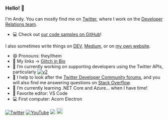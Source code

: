 ### Hello! 👋

I'm Andy. You can mostly find me on [Twitter](https://twitter.com/andypiper), where I work on the [Developer Relations team](https://twitter.com/twitterdev). 

- 💻 Check out [our code samples on GitHub](https://github.com/twitterdev)!

I also sometimes write things on [DEV](https://dev.to/andypiper), [Medium](https://andypiper.medium.com), or on [my own website](https://andypiper.co.uk).

- 😄 Pronouns: they/them
- 📑 My links -> [Glitch in Bio](https://andypiper.me)
- 🔭 I’m currently working on supporting developers using the Twitter APIs, particularly [![v2](https://img.shields.io/endpoint?url=https%3A%2F%2Ftwbadges.glitch.me%2Fbadges%2Fv2)](https://developer.twitter.com/en/docs/twitter-api)
- 💬 I help to look after the [Twitter Developer Community forums](https://twittercommunity.com), and you will also find me answering questions on [Stack Overflow](https://stackoverflow.com/users/262478/andy-piper).
- 🌱 I’m currently learning .NET Core and Azure... when I have time!
- 📝 Favorite editor: VS Code 
- 💻 First computer: Acorn Electron

[![Twitter](https://img.shields.io/badge/andypiper%20-%231DA1F2.svg?&style=flat-square&logo=Twitter&logoColor=white)](https://twitter.com/andypiper) [![YouTube](https://img.shields.io/badge/andypiperuk%20-%23FF0000.svg?&style=flat-square&logo=YouTube&logoColor=white)](https://youtube.com/andypiperuk) <a href="https://xbox.com"><img src="https://img.shields.io/badge/LostRinkitink%20-%23107C10.svg?&style=flat-square&logo=Xbox&logoColor=white"/></a> <a href="https://ko-fi.com/T6T11M0HS"><img src="https://camo.githubusercontent.com/cd07f1a5d90e454e7bbf69d22ebe4cdbd3a0b3dcf56ba0b6c2495a8e99c776be/68747470733a2f2f6b6f2d66692e636f6d2f696d672f676974687562627574746f6e5f736d2e737667" height="20"/></a>
